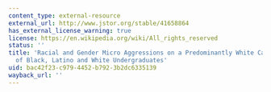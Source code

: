 ```yaml
---
content_type: external-resource
external_url: http://www.jstor.org/stable/41658864
has_external_license_warning: true
license: https://en.wikipedia.org/wiki/All_rights_reserved
status: ''
title: 'Racial and Gender Micro Aggressions on a Predominantly White Campus: Experiences
  of Black, Latino and White Undergraduates'
uid: bac42f23-c979-4452-b792-3b2dc6335139
wayback_url: ''
---
```

